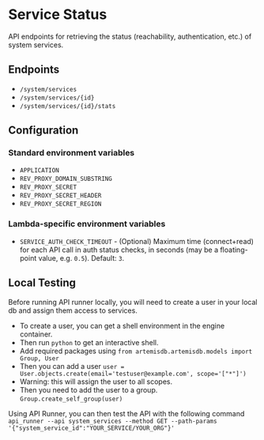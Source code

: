 # Service Status

API endpoints for retrieving the status (reachability, authentication, etc.) of system services.

## Endpoints

* `/system/services`
* `/system/services/{id}`
* `/system/services/{id}/stats`

## Configuration

### Standard environment variables

* `APPLICATION`
* `REV_PROXY_DOMAIN_SUBSTRING`
* `REV_PROXY_SECRET`
* `REV_PROXY_SECRET_HEADER`
* `REV_PROXY_SECRET_REGION`

### Lambda-specific environment variables

* `SERVICE_AUTH_CHECK_TIMEOUT` - (Optional) Maximum time (connect+read) for each API call in auth status checks, in seconds (may be a floating-point value, e.g. `0.5`). Default: `3`.

## Local Testing

Before running API runner locally, you will need to create a user in your local db and assign them access to services.

* To create a user, you can get a shell environment in the engine container.
* Then run `python` to get an interactive shell.
* Add required packages using `from artemisdb.artemisdb.models import Group, User`
* Then you can add a user `user = User.objects.create(email='testuser@example.com', scope='["*"]')`
* Warning: this will assign the user to all scopes.
* Then you need to add the user to a group. `Group.create_self_group(user)`

Using API Runner, you can then test the API with the following command `api_runner --api system_services --method GET --path-params '{"system_service_id":"YOUR_SERVICE/YOUR_ORG"}'`
